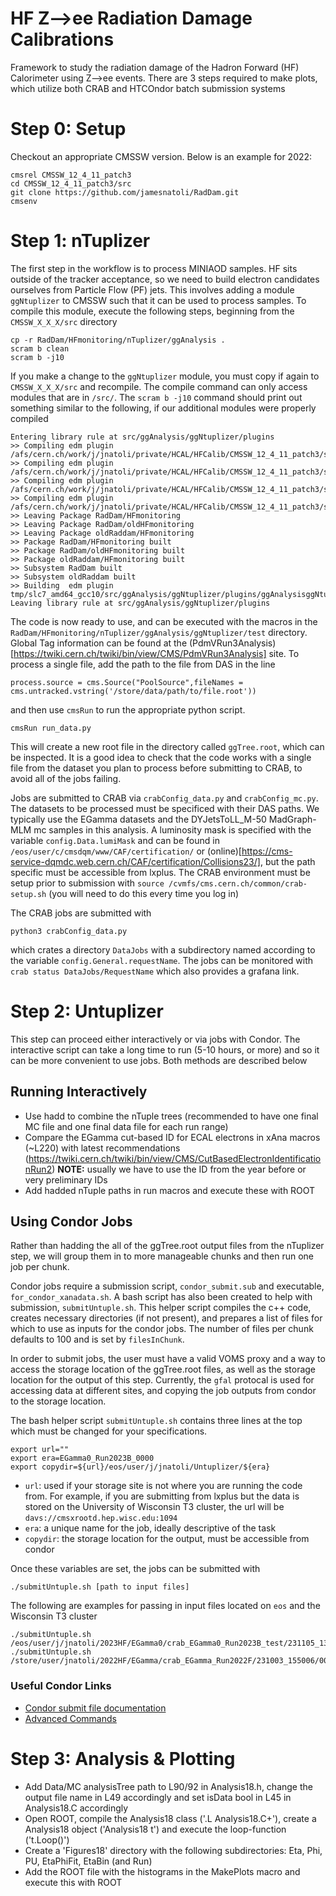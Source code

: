 # HF Z-->ee Radiation Damage Calibrations
Framework to study the radiation damage of the Hadron Forward (HF) Calorimeter using Z-->ee events. There are 3 steps required to make plots, which utilize both CRAB and HTCOndor batch submission systems

# Step 0: Setup
Checkout an appropriate CMSSW version. Below is an example for 2022:
```
cmsrel CMSSW_12_4_11_patch3
cd CMSSW_12_4_11_patch3/src
git clone https://github.com/jamesnatoli/RadDam.git
cmsenv
```

# Step 1: nTuplizer
The first step in the workflow is to process MINIAOD samples. HF sits outside of the tracker acceptance, so we need to build electron candidates ourselves from Particle Flow (PF) jets. This involves adding a module `ggNtuplizer` to CMSSW such that it can be used to process samples. To compile this module, execute the following steps, beginning from the `CMSSW_X_X_X/src` directory

```
cp -r RadDam/HFmonitoring/nTuplizer/ggAnalysis .
scram b clean
scram b -j10
```
If you make a change to the `ggNtuplizer` module, you must copy if again to `CMSSW_X_X_X/src` and recompile. The compile command can only access modules that are in `/src/`. The `scram b -j10` command should print out something similar to the following, if our additional modules were properly compiled

```
Entering library rule at src/ggAnalysis/ggNtuplizer/plugins
>> Compiling edm plugin /afs/cern.ch/work/j/jnatoli/private/HCAL/HFCalib/CMSSW_12_4_11_patch3/src/ggAnalysis/ggNtuplizer/plugins/ggNtuplizer.cc
>> Compiling edm plugin /afs/cern.ch/work/j/jnatoli/private/HCAL/HFCalib/CMSSW_12_4_11_patch3/src/ggAnalysis/ggNtuplizer/plugins/ggNtuplizer_globalEvent.cc
>> Compiling edm plugin /afs/cern.ch/work/j/jnatoli/private/HCAL/HFCalib/CMSSW_12_4_11_patch3/src/ggAnalysis/ggNtuplizer/plugins/ggNtuplizer_hfelectrons.cc
>> Compiling edm plugin /afs/cern.ch/work/j/jnatoli/private/HCAL/HFCalib/CMSSW_12_4_11_patch3/src/ggAnalysis/ggNtuplizer/plugins/ggNtuplizer_electrons.cc
>> Leaving Package RadDam/HFmonitoring
>> Leaving Package RadDam/oldHFmonitoring
>> Leaving Package oldRaddam/HFmonitoring
>> Package RadDam/HFmonitoring built
>> Package RadDam/oldHFmonitoring built
>> Package oldRaddam/HFmonitoring built
>> Subsystem RadDam built
>> Subsystem oldRaddam built
>> Building  edm plugin tmp/slc7_amd64_gcc10/src/ggAnalysis/ggNtuplizer/plugins/ggAnalysisggNtuplizerAuto/libggAnalysisggNtuplizerAuto.so
Leaving library rule at src/ggAnalysis/ggNtuplizer/plugins
```

The code is now ready to use, and can be executed with the macros in the `RadDam/HFmonitoring/nTuplizer/ggAnalysis/ggNtuplizer/test` directory. Global Tag information can be found at the (PdmVRun3Analysis)[https://twiki.cern.ch/twiki/bin/view/CMS/PdmVRun3Analysis] site. To process a single file, add the path to the file from DAS in the line
```
process.source = cms.Source("PoolSource",fileNames = cms.untracked.vstring('/store/data/path/to/file.root'))
```
and then use `cmsRun` to run the appropriate python script.
```
cmsRun run_data.py
```

This will create a new root file in the directory called `ggTree.root`, which can be inspected. It is a good idea to check that the code works with a single file from the dataset you plan to process before submitting to CRAB, to avoid all of the jobs failing. 

Jobs are submitted to CRAB via `crabConfig_data.py` and `crabConfig_mc.py`. The datasets to be processed must be specificed with their DAS paths. We typically use the EGamma datasets and the DYJetsToLL_M-50 MadGraph-MLM mc samples in this analysis. A luminosity mask is specified with the variable `config.Data.lumiMask` and can be found in `/eos/user/c/cmsdqm/www/CAF/certification/` or (online)[https://cms-service-dqmdc.web.cern.ch/CAF/certification/Collisions23/], but the path specific must be accessible from lxplus. The CRAB environment must be setup prior to submission with `source /cvmfs/cms.cern.ch/common/crab-setup.sh` (you will need to do this every time you log in)

The CRAB jobs are submitted with 
```
python3 crabConfig_data.py
```
which crates a directory `DataJobs` with a subdirectory named according to the variable `config.General.requestName`. The jobs can be monitored with `crab status DataJobs/RequestName` which also provides a grafana link.

# Step 2: Untuplizer
This step can proceed either interactively or via jobs with Condor. The interactive script can take a long time to run (5-10 hours, or more) and so it can be more convenient to use jobs. Both methods are described below

## Running Interactively
- Use hadd to combine the nTuple trees (recommended to have one final MC file and one final data file for each run range)
- Compare the EGamma cut-based ID for ECAL electrons in xAna macros (~L220) with latest recommendations (https://twiki.cern.ch/twiki/bin/view/CMS/CutBasedElectronIdentificationRun2)
  **NOTE:** usually we have to use the ID from the year before or very preliminary IDs
- Add hadded nTuple paths in run macros and execute these with ROOT

## Using Condor Jobs
Rather than hadding the all of the ggTree.root output files from the nTuplizer step, we will group them in to more manageable chunks and then run one job per chunk. 

Condor jobs require a submission script, `condor_submit.sub` and executable, `for_condor_xanadata.sh`. A bash script has also been created to help with submission, `submitUntuple.sh`. This helper script compiles the c++ code, creates necessary directories (if not present), and prepares a list of files for which to use as inputs for the condor jobs. The number of files per chunk defaults to 100 and is set by `filesInChunk`.

In order to submit jobs, the user must have a valid VOMS proxy and a way to access the storage location of the ggTree.root files, as well as the storage location for the output of this step. Currently, the `gfal` protocal is used for accessing data at different sites, and copying the job outputs from condor to the storage location.

The bash helper script `submitUntuple.sh` contains three lines at the top which must be changed for your specifications. 
```
export url=""
export era=EGamma0_Run2023B_0000
export copydir=${url}/eos/user/j/jnatoli/Untuplizer/${era}
```

- `url`: used if your storage site is not where you are running the code from. For example, if you are submitting from lxplus but the data is stored on the University of Wisconsin T3 cluster, the url will be `davs://cmsxrootd.hep.wisc.edu:1094`
- `era`: a unique name for the job, ideally descriptive of the task
- `copydir`: the storage location for the output, must be accessible from condor

Once these variables are set, the jobs can be submitted with 
```
./submitUntuple.sh [path to input files]
```
The following are examples for passing in input files located on `eos` and the Wisconsin T3 cluster
```
./submitUntuple.sh /eos/user/j/jnatoli/2023HF/EGamma0/crab_EGamma0_Run2023B_test/231105_135940/0000/
./submitUntuple.sh /store/user/jnatoli/2022HF/EGamma/crab_EGamma_Run2022F/231003_155006/0002/
```

### Useful Condor Links
- [Condor submit file documentation](https://htcondor.readthedocs.io/en/latest/users-manual/submitting-a-job.html)
- [Advanced Commands](https://indico.cern.ch/event/611296/contributions/2604401/attachments/1472675/2279456/TJs_Did_You_Know_Condor_Week_Madison_2017.pdf)

# Step 3: Analysis & Plotting
- Add Data/MC analysisTree path to L90/92 in Analysis18.h, change the output file name in L49 accordingly and set isData bool in L45 in Analysis18.C accordingly
- Open ROOT, compile the Analysis18 class ('.L Analysis18.C+'), create a Analysis18 object ('Analysis18 t') and execute the loop-function ('t.Loop()')
- Create a 'Figures18' directory with the following subdirectories: Eta, Phi, PU, EtaPhiFit, EtaBin (and Run)
- Add the ROOT file with the histograms in the MakePlots macro and execute this with ROOT
